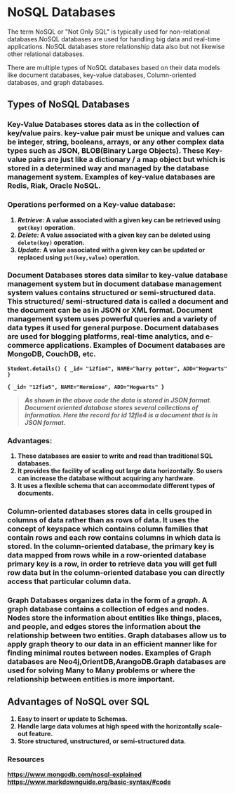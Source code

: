 # NoSQL Databases
The term NoSQL or "Not Only SQL" is typically used for non-relational databases.NoSQL databases are used for handling big data and real-time applications. NoSQL databases store relationship data also but not likewise other relational databases.

There are multiple types of NoSQL databases based on their data models like document databases, key-value databases, Column-oriented databases, and graph databases.

## Types of NoSQL Databases
### <strong>Key-Value Databases </strong> stores data as in the collection of key/value pairs. key-value pair must be unique and values can be integer, string, booleans, arrays, or any other complex data types such as JSON, BLOB(Binary Large Objects). These Key-value pairs are just like a dictionary / a map object but which is stored in a determined way and managed by the database management system. Examples of key-value databases are Redis, Riak, Oracle NoSQL.

### <strong>Operations performed on a Key-value database:

1. <em>Retrieve: </em>
A value associated with a given key can be retrieved using ``get(key)`` operation.
2. <em>Delete:</em>
A value associated with a given key can be deleted using ``delete(key)`` operation.
3. <em>Update: </em> A value associated with a given key can be updated or replaced using ``put(key,value)`` operation.

### <strong>Document Databases</strong> stores data similar to key-value database management system but in document database management system values contains structured or semi-structured data. This structured/ semi-structured data is called a document and the document can be as in JSON or XML format. Document management system uses powerful queries and a variety of data types it used for general purpose. Document databases are used for blogging platforms, real-time analytics, and e-commerce applications. Examples of Document databases are MongoDB, CouchDB, etc.

``Student.details()
{
   _id= "12fie4",
   NAME="harry potter",
   ADD="Hogwarts"
}``

``{
   _id= "12fie5",
   NAME="Hermione",
   ADD="Hogwarts"
}``

 ><em>As shown in the above code the data is stored in JSON format. Document oriented database stores several collections of information. Here the record for id 12fie4 is a document that is in JSON format.</em>

### Advantages:
1. These databases are easier to write and read than traditional SQL databases.
2. It provides the facility of scaling out large data horizontally. So users can increase the database without acquiring any hardware.
3. It uses a flexible schema that can accommodate different types of documents.
 



### <strong>Column-oriented databases </strong> stores data in cells grouped in columns of data rather than as rows of data. It uses the concept of keyspace which contains column families that contain rows and each row contains columns in which data is stored. In the column-oriented database, the primary key is data mapped from rows while in a row-oriented database primary key is a row, in order to retrieve data you will get full row data but in the column-oriented database you can directly access that particular column data.

### <strong>Graph Databases </strong> organizes data in the form of a <strong><em>graph</em></strong>. A graph database contains a collection of edges and nodes. Nodes store the information about entities like things, places, and people, and edges stores the information about the relationship between two entities. Graph databases allow us to apply graph theory to our data in an efficient manner like for finding minimal routes between nodes. Examples of Graph databases are Neo4j,OrientDB,ArangoDB.Graph databases are used for solving Many to Many problems or where the relationship between entities is more important.

## Advantages of NoSQL over SQL
1. Easy to insert or update to Schemas.
2. Handle large data volumes at high speed with the horizontally scale-out feature.
3. Store structured, unstructured, or semi-structured data.

### Resources
https://www.mongodb.com/nosql-explained
https://www.markdownguide.org/basic-syntax/#code
